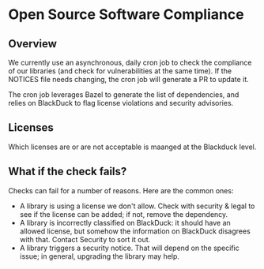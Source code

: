 # Open Source Software Compliance

## Overview

We currently use an asynchronous, daily cron job to check the compliance of our
libraries (and check for vulnerabilities at the same time). If the NOTICES file
needs changing, the cron job will generate a PR to update it.

The cron job leverages Bazel to generate the list of dependencies, and relies
on BlackDuck to flag license violations and security advisories.

## Licenses

Which licenses are or are not acceptable is maanged at the Blackduck level.

## What if the check fails?

Checks can fail for a number of reasons. Here are the common ones:

- A library is using a license we don't allow. Check with security & legal to
  see if the license can be added; if not, remove the dependency.
- A library is incorrectly classified on BlackDuck: it should have an allowed
  license, but somehow the information on BlackDuck disagrees with that.
  Contact Security to sort it out.
- A library triggers a security notice. That will depend on the specific issue;
  in general, upgrading the library may help.
